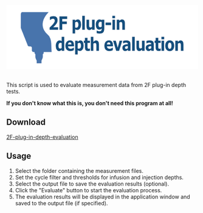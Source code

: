 <br />
<div align="center">
  <a href="https://github.com/jkfres/2F-plug-in-depth-evaluation">
    <img src="resources/splash.png" alt="2F-plug-in-depth-evaluation" width="600" height="auto">
  </a>
  <br>
  <br>
</div>

This script is used to evaluate measurement data from 2F plug-in depth tests. 

**If you don't know what this is, you don't need this program at all!**

## Download
[2F-plug-in-depth-evaluation](https://github.com/jkfres/2F-plug-in-depth-evaluation/releases/latest/download/2F-plug-in-depth-evaluation.zip)

## Usage
1. Select the folder containing the measurement files.
2. Set the cycle filter and thresholds for infusion and injection depths.
3. Select the output file to save the evaluation results (optional).
4. Click the "Evaluate" button to start the evaluation process.
5. The evaluation results will be displayed in the application window and saved to the output file (if specified).

